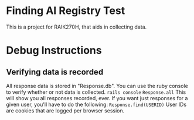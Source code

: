 # Finding AI Registry Test
This is a project for RAIK270H, that aids in collecting data. 
# Debug Instructions
## Verifying data is recorded
All response data is stored in "Response.db". You can use the ruby console to verify whether or not data is collected. 
`rails console`
`Response.all`
This will show you all responses recorded, ever. If you want just responses for a given user, you'll have to do the following:
`Response.find(USERID)`
User IDs are cookies that are logged per browser session. 